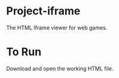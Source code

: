 # Project-iframe

The HTML Iframe viewer for web games.   

# To Run
Download and open the working HTML file.



